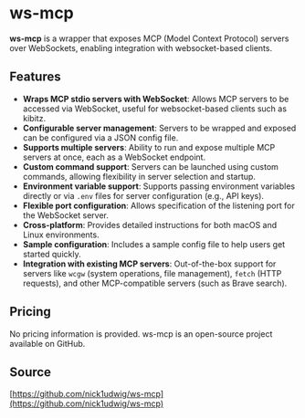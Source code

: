# ws-mcp

**ws-mcp** is a wrapper that exposes MCP (Model Context Protocol) servers over WebSockets, enabling integration with websocket-based clients.

## Features
- **Wraps MCP stdio servers with WebSocket**: Allows MCP servers to be accessed via WebSocket, useful for websocket-based clients such as kibitz.
- **Configurable server management**: Servers to be wrapped and exposed can be configured via a JSON config file.
- **Supports multiple servers**: Ability to run and expose multiple MCP servers at once, each as a WebSocket endpoint.
- **Custom command support**: Servers can be launched using custom commands, allowing flexibility in server selection and startup.
- **Environment variable support**: Supports passing environment variables directly or via `.env` files for server configuration (e.g., API keys).
- **Flexible port configuration**: Allows specification of the listening port for the WebSocket server.
- **Cross-platform**: Provides detailed instructions for both macOS and Linux environments.
- **Sample configuration**: Includes a sample config file to help users get started quickly.
- **Integration with existing MCP servers**: Out-of-the-box support for servers like `wcgw` (system operations, file management), `fetch` (HTTP requests), and other MCP-compatible servers (such as Brave search).

## Pricing
No pricing information is provided. ws-mcp is an open-source project available on GitHub.

## Source
[https://github.com/nick1udwig/ws-mcp](https://github.com/nick1udwig/ws-mcp)